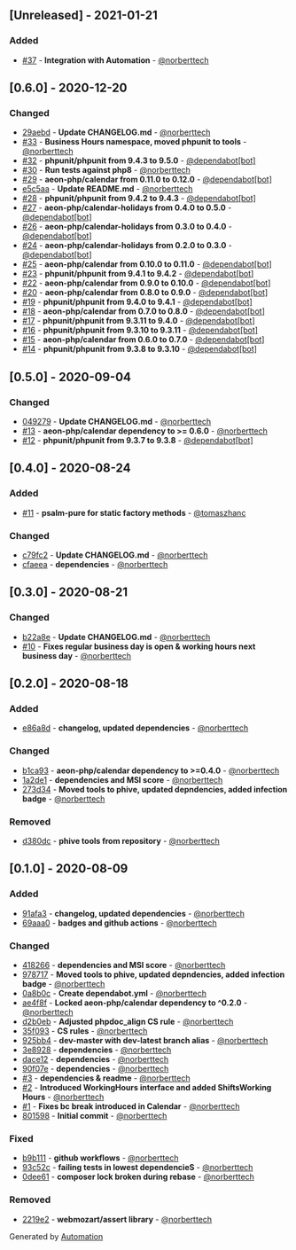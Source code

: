 ## [Unreleased] - 2021-01-21

### Added
  - [#37](https://github.com/aeon-php/business-hours/pull/37) - **Integration with Automation** - [@norberttech](https://github.com/norberttech)

## [0.6.0] - 2020-12-20

### Changed
  - [29aebd](https://github.com/aeon-php/business-hours/commit/29aebdec5c3c4fef0cd8f718062403b5e0bc2802) - **Update CHANGELOG.md** - [@norberttech](https://github.com/norberttech)
  - [#33](https://github.com/aeon-php/business-hours/pull/33) - **Business Hours namespace, moved phpunit to tools** - [@norberttech](https://github.com/norberttech)
  - [#32](https://github.com/aeon-php/business-hours/pull/32) - **phpunit/phpunit from 9.4.3 to 9.5.0** - [@dependabot[bot]](https://github.com/apps/dependabot)
  - [#30](https://github.com/aeon-php/business-hours/pull/30) - **Run tests against php8** - [@norberttech](https://github.com/norberttech)
  - [#29](https://github.com/aeon-php/business-hours/pull/29) - **aeon-php/calendar from 0.11.0 to 0.12.0** - [@dependabot[bot]](https://github.com/apps/dependabot)
  - [e5c5aa](https://github.com/aeon-php/business-hours/commit/e5c5aac922db65d8b02b8943ad37bf425bddb5e9) - **Update README.md** - [@norberttech](https://github.com/norberttech)
  - [#28](https://github.com/aeon-php/business-hours/pull/28) - **phpunit/phpunit from 9.4.2 to 9.4.3** - [@dependabot[bot]](https://github.com/apps/dependabot)
  - [#27](https://github.com/aeon-php/business-hours/pull/27) - **aeon-php/calendar-holidays from 0.4.0 to 0.5.0** - [@dependabot[bot]](https://github.com/apps/dependabot)
  - [#26](https://github.com/aeon-php/business-hours/pull/26) - **aeon-php/calendar-holidays from 0.3.0 to 0.4.0** - [@dependabot[bot]](https://github.com/apps/dependabot)
  - [#24](https://github.com/aeon-php/business-hours/pull/24) - **aeon-php/calendar-holidays from 0.2.0 to 0.3.0** - [@dependabot[bot]](https://github.com/apps/dependabot)
  - [#25](https://github.com/aeon-php/business-hours/pull/25) - **aeon-php/calendar from 0.10.0 to 0.11.0** - [@dependabot[bot]](https://github.com/apps/dependabot)
  - [#23](https://github.com/aeon-php/business-hours/pull/23) - **phpunit/phpunit from 9.4.1 to 9.4.2** - [@dependabot[bot]](https://github.com/apps/dependabot)
  - [#22](https://github.com/aeon-php/business-hours/pull/22) - **aeon-php/calendar from 0.9.0 to 0.10.0** - [@dependabot[bot]](https://github.com/apps/dependabot)
  - [#20](https://github.com/aeon-php/business-hours/pull/20) - **aeon-php/calendar from 0.8.0 to 0.9.0** - [@dependabot[bot]](https://github.com/apps/dependabot)
  - [#19](https://github.com/aeon-php/business-hours/pull/19) - **phpunit/phpunit from 9.4.0 to 9.4.1** - [@dependabot[bot]](https://github.com/apps/dependabot)
  - [#18](https://github.com/aeon-php/business-hours/pull/18) - **aeon-php/calendar from 0.7.0 to 0.8.0** - [@dependabot[bot]](https://github.com/apps/dependabot)
  - [#17](https://github.com/aeon-php/business-hours/pull/17) - **phpunit/phpunit from 9.3.11 to 9.4.0** - [@dependabot[bot]](https://github.com/apps/dependabot)
  - [#16](https://github.com/aeon-php/business-hours/pull/16) - **phpunit/phpunit from 9.3.10 to 9.3.11** - [@dependabot[bot]](https://github.com/apps/dependabot)
  - [#15](https://github.com/aeon-php/business-hours/pull/15) - **aeon-php/calendar from 0.6.0 to 0.7.0** - [@dependabot[bot]](https://github.com/apps/dependabot)
  - [#14](https://github.com/aeon-php/business-hours/pull/14) - **phpunit/phpunit from 9.3.8 to 9.3.10** - [@dependabot[bot]](https://github.com/apps/dependabot)

## [0.5.0] - 2020-09-04

### Changed
  - [049279](https://github.com/aeon-php/business-hours/commit/049279e6fb11d410490251a17f3704479232437b) - **Update CHANGELOG.md** - [@norberttech](https://github.com/norberttech)
  - [#13](https://github.com/aeon-php/business-hours/pull/13) - **aeon-php/calendar dependency to &gt;= 0.6.0** - [@norberttech](https://github.com/norberttech)
  - [#12](https://github.com/aeon-php/business-hours/pull/12) - **phpunit/phpunit from 9.3.7 to 9.3.8** - [@dependabot[bot]](https://github.com/apps/dependabot)

## [0.4.0] - 2020-08-24

### Added
  - [#11](https://github.com/aeon-php/business-hours/pull/11) - **psalm-pure for static factory methods** - [@tomaszhanc](https://github.com/tomaszhanc)

### Changed
  - [c79fc2](https://github.com/aeon-php/business-hours/commit/c79fc215cd389b1c949b126bedbefe66bc4c0ae9) - **Update CHANGELOG.md** - [@norberttech](https://github.com/norberttech)
  - [cfaeea](https://github.com/aeon-php/business-hours/commit/cfaeea36c8cdaa52db3aa2c9242139bc78668d4f) - **dependencies** - [@norberttech](https://github.com/norberttech)

## [0.3.0] - 2020-08-21

### Changed
  - [b22a8e](https://github.com/aeon-php/business-hours/commit/b22a8ee3df3f586f577ca8c9cf63cff33e3d6d71) - **Update CHANGELOG.md** - [@norberttech](https://github.com/norberttech)
  - [#10](https://github.com/aeon-php/business-hours/pull/10) - **Fixes regular business day is open &amp; working hours next business day** - [@norberttech](https://github.com/norberttech)

## [0.2.0] - 2020-08-18

### Added
  - [e86a8d](https://github.com/aeon-php/business-hours/commit/e86a8d2b0c7926ad0be6cf60f94c3a5b9eeccd55) - **changelog, updated dependencies** - [@norberttech](https://github.com/norberttech)

### Changed
  - [b1ca93](https://github.com/aeon-php/business-hours/commit/b1ca93e4cb611e17879235f7602f346719c3f4b2) - **aeon-php/calendar dependency to &gt;=0.4.0** - [@norberttech](https://github.com/norberttech)
  - [1a2de1](https://github.com/aeon-php/business-hours/commit/1a2de1c401445aeda660a3b7ed8b7d8967abcf0b) - **dependencies and MSI score** - [@norberttech](https://github.com/norberttech)
  - [273d34](https://github.com/aeon-php/business-hours/commit/273d34e37d4dcd1fb888451affdc854b45102b36) - **Moved tools to phive, updated depndencies, added infection badge** - [@norberttech](https://github.com/norberttech)

### Removed
  - [d380dc](https://github.com/aeon-php/business-hours/commit/d380dcec42f2e8471a0b2eff2723bb35df51a245) - **phive tools from repository** - [@norberttech](https://github.com/norberttech)

## [0.1.0] - 2020-08-09

### Added
  - [91afa3](https://github.com/aeon-php/business-hours/commit/91afa3686b80964c86f86cfe15df4ac8b52a40c0) - **changelog, updated dependencies** - [@norberttech](https://github.com/norberttech)
  - [69aaa0](https://github.com/aeon-php/business-hours/commit/69aaa066d162004576ab33940928408e2a7179dc) - **badges and github actions** - [@norberttech](https://github.com/norberttech)

### Changed
  - [418266](https://github.com/aeon-php/business-hours/commit/4182664ccc21bc0b6c90ab8cba69cd6f495277e3) - **dependencies and MSI score** - [@norberttech](https://github.com/norberttech)
  - [978717](https://github.com/aeon-php/business-hours/commit/97871769a79e3207bcd1068d910e81f1af93c608) - **Moved tools to phive, updated depndencies, added infection badge** - [@norberttech](https://github.com/norberttech)
  - [0a8b0c](https://github.com/aeon-php/business-hours/commit/0a8b0cb6100822af3c801fd19fdf68cf290b5433) - **Create dependabot.yml** - [@norberttech](https://github.com/norberttech)
  - [ae4f8f](https://github.com/aeon-php/business-hours/commit/ae4f8f0db78a9e51b4f5075ea50364bb8f681391) - **Locked aeon-php/calendar dependency to ^0.2.0** - [@norberttech](https://github.com/norberttech)
  - [d2b0eb](https://github.com/aeon-php/business-hours/commit/d2b0ebbccb7b1be1dadf053a1784809c62813318) - **Adjusted phpdoc_align CS rule** - [@norberttech](https://github.com/norberttech)
  - [35f093](https://github.com/aeon-php/business-hours/commit/35f09326f267c5230e88507a280885278c477d6a) - **CS rules** - [@norberttech](https://github.com/norberttech)
  - [925bb4](https://github.com/aeon-php/business-hours/commit/925bb478cb7d3abb88c6be28df1f7228544197de) - **dev-master with dev-latest branch alias** - [@norberttech](https://github.com/norberttech)
  - [3e8928](https://github.com/aeon-php/business-hours/commit/3e89286d150694929e3241f4dfc5973fceef11e4) - **dependencies** - [@norberttech](https://github.com/norberttech)
  - [dace12](https://github.com/aeon-php/business-hours/commit/dace123d3b57e42136a0a2483bd54e70209cdfb4) - **dependencies** - [@norberttech](https://github.com/norberttech)
  - [90f07e](https://github.com/aeon-php/business-hours/commit/90f07e4a8dbd00861afe66adb783bc8fa25070e4) - **dependencies** - [@norberttech](https://github.com/norberttech)
  - [#3](https://github.com/aeon-php/business-hours/pull/3) - **dependencies &amp; readme** - [@norberttech](https://github.com/norberttech)
  - [#2](https://github.com/aeon-php/business-hours/pull/2) - **Introduced WorkingHours interface and added ShiftsWorking Hours** - [@norberttech](https://github.com/norberttech)
  - [#1](https://github.com/aeon-php/business-hours/pull/1) - **Fixes bc break introduced in Calendar** - [@norberttech](https://github.com/norberttech)
  - [801598](https://github.com/aeon-php/business-hours/commit/80159805e43e6de82a9f685144e1aea32624dba1) - **Initial commit** - [@norberttech](https://github.com/norberttech)

### Fixed
  - [b9b111](https://github.com/aeon-php/business-hours/commit/b9b111d9a3632c9bab98f13aeda011b79548a5e6) - **github workflows** - [@norberttech](https://github.com/norberttech)
  - [93c52c](https://github.com/aeon-php/business-hours/commit/93c52cec6f48f18c271ffaaaba2c0461379b33b0) - **failing tests in lowest dependencieS** - [@norberttech](https://github.com/norberttech)
  - [0dee61](https://github.com/aeon-php/business-hours/commit/0dee61e6203c1f946f692a3aaebe28b696af286a) - **composer lock broken during rebase** - [@norberttech](https://github.com/norberttech)

### Removed
  - [2219e2](https://github.com/aeon-php/business-hours/commit/2219e219338edfc5f7c7a5709923ed05679d978f) - **webmozart/assert library** - [@norberttech](https://github.com/norberttech)

Generated by [Automation](https://github.com/aeon-php/automation)